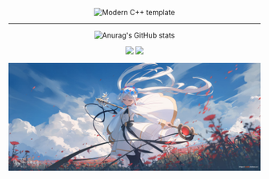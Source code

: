 <div id="title" align=center>

![Modern C++ template][github-sub-title:img]

------------


![Anurag's GitHub stats](https://github-readme-stats.vercel.app/api?username=WJHXD1B&show_icons=true&theme=tokyonight)


![](https://img.shields.io/badge/code-Pyhon-blue) ![](https://img.shields.io/badge/Game-Call%20Of%20Duty-yellow)

</div>

![Banner](./File0001.jpg)



[github-sub-title:img]: https://readme-typing-svg.herokuapp.com?font=Tektur&pause=1000&width=435&lines=htaccessCN
